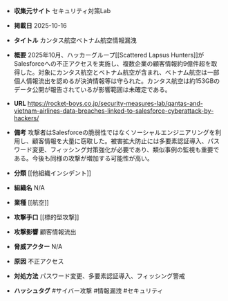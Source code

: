 - **収集元サイト**
セキュリティ対策Lab

- **掲載日**
2025-10-16

- **タイトル**
カンタス航空ベトナム航空情報漏洩

- **概要**
2025年10月、ハッカーグループ[[Scattered Lapsus Hunters]]がSalesforceへの不正アクセスを実施し、複数企業の顧客情報約9億件超を取得した。対象にカンタス航空とベトナム航空が含まれ、ベトナム航空は一部個人情報流出を認めるが決済情報等は守られた。カンタス航空は約153GBのデータ公開が報告されているが影響範囲は未確定である。

- **URL**
https://rocket-boys.co.jp/security-measures-lab/qantas-and-vietnam-airlines-data-breaches-linked-to-salesforce-cyberattack-by-hackers/

- **備考**
攻撃者はSalesforceの脆弱性ではなくソーシャルエンジニアリングを利用し、顧客情報を大量に窃取した。被害拡大防止には多要素認証導入、パスワード変更、フィッシング対策強化が必要であり、類似事例の監視も重要である。今後も同様の攻撃が増加する可能性が高い。

- **分類**
[[他組織インシデント]]

- **組織名**
N/A

- **業種**
[[航空]]

- **攻撃手口**
[[標的型攻撃]]

- **攻撃影響**
顧客情報流出

- **脅威アクター**
N/A

- **原因**
不正アクセス

- **対処方法**
パスワード変更、多要素認証導入、フィッシング警戒

- **ハッシュタグ**
#サイバー攻撃 #情報漏洩 #セキュリティ
